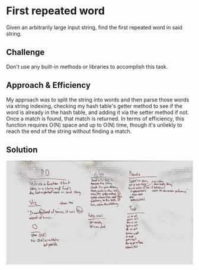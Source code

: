 # First repeated word
Given an arbitrarily large input string, find the first repeated word in said string.

## Challenge
Don't use any built-in methods or libraries to accomplish this task.

## Approach & Efficiency
My approach was to split the string into words and then parse those words via string indexing, checking my hash table's getter method to see if the word is already in the hash table, and adding it via the setter method if not. Once a match is found, that match is returned. In terms of efficiency, this function requires O(N) space and up to O(N) time, though it's unliekly to reach the end of the string without finding a match.

## Solution
![](../../assets/repeated_word.jpg)
